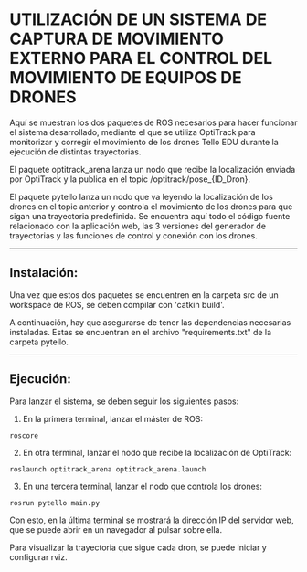 # UTILIZACIÓN DE UN SISTEMA DE CAPTURA DE MOVIMIENTO EXTERNO PARA EL CONTROL DEL MOVIMIENTO DE EQUIPOS DE DRONES

Aquí se muestran los dos paquetes de ROS necesarios para hacer funcionar el sistema desarrollado, 
mediante el que se utiliza OptiTrack para monitorizar y corregir el movimiento de los drones
Tello EDU durante la ejecución de distintas trayectorias.

El paquete optitrack_arena lanza un nodo que recibe la localización enviada por OptiTrack y la
publica en el topic /optitrack/pose_{ID_Dron}.

El paquete pytello lanza un nodo que va leyendo la localización de los drones en el topic anterior
y controla el movimiento de los drones para que sigan una trayectoria predefinida. Se encuentra
aquí todo el código fuente relacionado con la aplicación web, las 3 versiones del generador de
trayectorias y las funciones de control y conexión con los drones.

--------------------------------------------------------------------------------------------------

## Instalación:

Una vez que estos dos paquetes se encuentren en la carpeta src de un workspace de ROS, se deben
compilar con 'catkin build'.

A continuación, hay que asegurarse de tener las dependencias necesarias instaladas. Estas se
encuentran en el archivo "requirements.txt" de la carpeta pytello.

--------------------------------------------------------------------------------------------------

## Ejecución:

Para lanzar el sistema, se deben seguir los siguientes pasos:

1. En la primera terminal, lanzar el máster de ROS:
```
roscore
```

2. En otra terminal, lanzar el nodo que recibe la localización de OptiTrack:
```
roslaunch optitrack_arena optitrack_arena.launch
```

3. En una tercera terminal, lanzar el nodo que controla los drones:
```
rosrun pytello main.py
```

Con esto, en la última terminal se mostrará la dirección IP del servidor web, que se puede abrir
en un navegador al pulsar sobre ella.

Para visualizar la trayectoria que sigue cada dron, se puede iniciar y configurar rviz.


